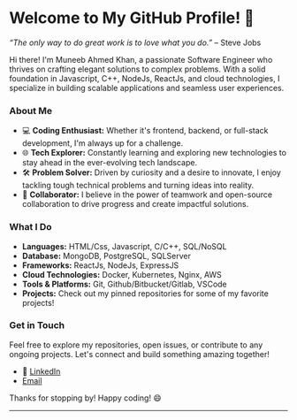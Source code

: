 # Welcome to My GitHub Profile! 🚀
*“The only way to do great work is to love what you do.”* – Steve Jobs

Hi there! I'm Muneeb Ahmed Khan, a passionate Software Engineer who thrives on crafting elegant solutions to complex problems. With a solid foundation in Javascript, C++, NodeJs, ReactJs, and cloud technologies, I specialize in building scalable applications and seamless user experiences.

### About Me

- 💻 **Coding Enthusiast:** Whether it's frontend, backend, or full-stack development, I'm always up for a challenge.
- 🌐 **Tech Explorer:** Constantly learning and exploring new technologies to stay ahead in the ever-evolving tech landscape.
- 🛠️ **Problem Solver:** Driven by curiosity and a desire to innovate, I enjoy tackling tough technical problems and turning ideas into reality.
- 🤝 **Collaborator:** I believe in the power of teamwork and open-source collaboration to drive progress and create impactful solutions.

### What I Do

- **Languages:** HTML/Css, Javascript, C/C++, SQL/NoSQL
- **Database:** MongoDB, PostgreSQL, SQLServer 
- **Frameworks:** ReactJs, NodeJs, ExpressJS
- **Cloud Technologies:** Docker, Kubernetes, Nginx, AWS
- **Tools & Platforms:** Git, Github/Bitbucket/Gitlab, VSCode
- **Projects:** Check out my pinned repositories for some of my favorite projects!

### Get in Touch

Feel free to explore my repositories, open issues, or contribute to any ongoing projects. Let's connect and build something amazing together!

- 💼 [LinkedIn](www.linkedin.com/in/muneeb-ahmed-khan-5488a9199)
- [Email](muneebahmed_127@hotmail.com)

Thanks for stopping by! Happy coding! 😄

---

